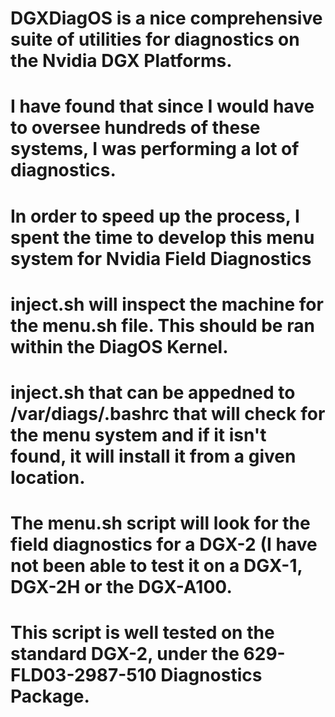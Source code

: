 # DGXDiagOS is a nice comprehensive suite of utilities for diagnostics on the Nvidia DGX Platforms.
# I have found that since I would have to oversee hundreds of these systems, I was performing a lot of diagnostics. 
# In order to speed up the process, I spent the time to develop this menu system for Nvidia Field Diagnostics


# inject.sh will inspect the machine for the menu.sh file. This should be ran within the DiagOS Kernel.
# inject.sh that can be appedned to /var/diags/.bashrc that will check for the menu system and if it isn't found, it will install it from a given location.

# The menu.sh script will look for the field diagnostics for a DGX-2 (I have not been able to test it on a DGX-1, DGX-2H or the DGX-A100. 
# This script is well tested on the standard DGX-2, under the 629-FLD03-2987-510 Diagnostics Package.
